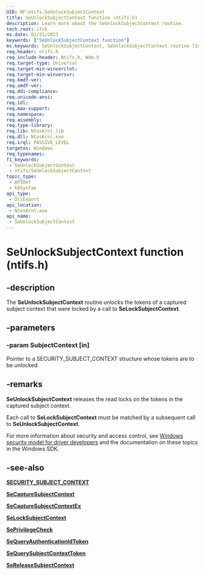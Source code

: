 ```yaml
---
UID: NF:ntifs.SeUnlockSubjectContext
title: SeUnlockSubjectContext function (ntifs.h)
description: Learn more about the SeUnlockSubjectContext routine.
tech.root: ifsk
ms.date: 02/21/2023
keywords: ["SeUnlockSubjectContext function"]
ms.keywords: SeUnlockSubjectContext, SeUnlockSubjectContext routine [Installable File System Drivers], ifsk.seunlocksubjectcontext, ntifs/SeUnlockSubjectContext, seref_a07c19ad-03a8-403d-9844-9e85862377ab.xml
req.header: ntifs.h
req.include-header: Ntifs.h, Wdm.h
req.target-type: Universal
req.target-min-winverclnt: 
req.target-min-winversvr: 
req.kmdf-ver: 
req.umdf-ver: 
req.ddi-compliance: 
req.unicode-ansi: 
req.idl: 
req.max-support: 
req.namespace: 
req.assembly: 
req.type-library: 
req.lib: NtosKrnl.lib
req.dll: NtosKrnl.exe
req.irql: PASSIVE_LEVEL
targetos: Windows
req.typenames: 
f1_keywords:
 - SeUnlockSubjectContext
 - ntifs/SeUnlockSubjectContext
topic_type:
 - APIRef
 - kbSyntax
api_type:
 - DllExport
api_location:
 - NtosKrnl.exe
api_name:
 - SeUnlockSubjectContext
---
```


# SeUnlockSubjectContext function (ntifs.h)

## -description

The **SeUnlockSubjectContext** routine unlocks the tokens of a captured subject context that were locked by a call to **SeLockSubjectContext**.

## -parameters

### -param SubjectContext [in]

Pointer to a SECURITY_SUBJECT_CONTEXT structure whose tokens are to be unlocked.

## -remarks

**SeUnlockSubjectContext** releases the read locks on the tokens in the captured subject context.

Each call to **SeLockSubjectContext** must be matched by a subsequent call to **SeUnlockSubjectContext**.

For more information about security and access control, see [Windows security model for driver developers](/windows-hardware/drivers/driversecurity/windows-security-model) and the documentation on these topics in the Windows SDK.

## -see-also

[**SECURITY_SUBJECT_CONTEXT**](/windows-hardware/drivers/kernel/eprocess#security_subject_context)

[**SeCaptureSubjectContext**](nf-ntifs-secapturesubjectcontext.md)

[**SeCaptureSubjectContextEx**](nf-ntifs-secapturesubjectcontextex.md)

[**SeLockSubjectContext**](nf-ntifs-selocksubjectcontext.md)

[**SePrivilegeCheck**](nf-ntifs-seprivilegecheck.md)

[**SeQueryAuthenticationIdToken**](nf-ntifs-sequeryauthenticationidtoken.md)

[**SeQuerySubjectContextToken**](nf-ntifs-sequerysubjectcontexttoken.md)

[**SeReleaseSubjectContext**](nf-ntifs-sereleasesubjectcontext.md)
